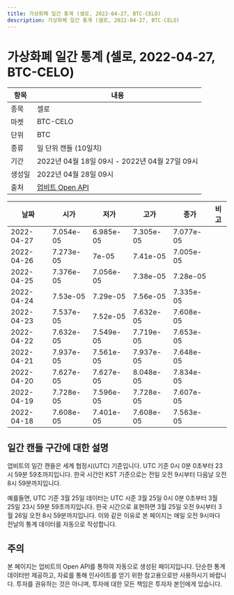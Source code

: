 ```yaml
---
title: 가상화폐 일간 통계 (셀로, 2022-04-27, BTC-CELO)
description: 가상화폐 일간 통계 (셀로, 2022-04-27, BTC-CELO)
---
```



가상화폐 일간 통계 (셀로, 2022-04-27, BTC-CELO)
===

|항목|내용|
|--|--|
|종목|셀로|
|마켓|BTC-CELO|
|단위|BTC|
|종류|일 단위 캔들 (10일치)|
|기간|2022년 04월 18일 09시 - 2022년 04월 27일 09시|
|생성일|2022년 04월 28일 09시|
|출처|[업비트 Open API](https://docs.upbit.com)|


|날짜|시가|저가|고가|종가|비고|
|--|--|--|--|--|--|
|2022-04-27|7.054e-05|6.985e-05|7.305e-05|7.077e-05|    |
|2022-04-26|7.273e-05|7e-05|7.41e-05|7.005e-05|    |
|2022-04-25|7.376e-05|7.056e-05|7.38e-05|7.28e-05|    |
|2022-04-24|7.53e-05|7.29e-05|7.56e-05|7.335e-05|    |
|2022-04-23|7.537e-05|7.52e-05|7.632e-05|7.608e-05|    |
|2022-04-22|7.632e-05|7.549e-05|7.719e-05|7.653e-05|    |
|2022-04-21|7.937e-05|7.561e-05|7.937e-05|7.648e-05|    |
|2022-04-20|7.627e-05|7.627e-05|8.048e-05|7.834e-05|    |
|2022-04-19|7.728e-05|7.596e-05|7.728e-05|7.607e-05|    |
|2022-04-18|7.608e-05|7.401e-05|7.608e-05|7.563e-05|    |


일간 캔들 구간에 대한 설명
---


업비트의 일간 캔들은 세계 협정시(UTC) 기준입니다. 
UTC 기준 0시 0분 0초부터 23시 59분 59초까지입니다. 
한국 시간인 KST 기준으로는 전일 오전 9시부터 다음날 오전 8시 59분까지입니다. 


예를들면, UTC 기준 3월 25일 데이터는 UTC 시준 3월 25일 0시 0분 0초부터 3월 25일 23시 59분 59초까지입니다. 
한국 시간으로 표현하면 3월 25일 오전 9시부터 3월 26일 오전 8시 59분까지입니다. 
이와 같은 이유로 본 페이지는 매일 오전 9시마다 전날의 통계 데이터를 자동으로 작성합니다. 


주의
---


본 페이지는 업비트의 Open API를 통하여 자동으로 생성된 페이지입니다. 
단순한 통계 데이터만 제공하고, 자료를 통해 인사이트를 얻기 위한 참고용으로만 사용하시기 바랍니다. 
투자를 권유하는 것은 아니며, 투자에 대한 모든 책임은 투자자 본인에게 있습니다. 

